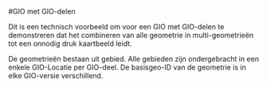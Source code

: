 #GIO met GIO-delen

Dit is een technisch voorbeeld om voor een GIO met GIO-delen te demonstreren dat het combineren van alle geometrie
in multi-geometrieën tot een onnodig druk kaartbeeld leidt.

De geometrieën bestaan uit gebied. Alle gebieden zijn ondergebracht in een enkele GIO-Locatie per GIO-deel.
De basisgeo-ID van de geometrie is in elke GIO-versie verschillend.
